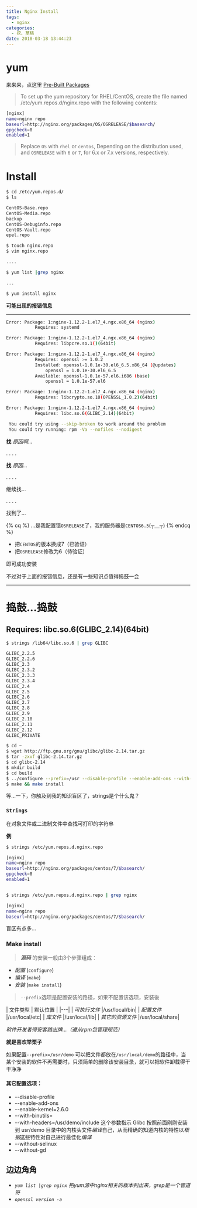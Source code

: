 ```yaml
---
title: Nginx Install
tags:
  - nginx
categories:
  - 挖、草稿
date: 2018-03-18 13:44:23
---
```



# yum

来来来，点这里
[Pre-Built Packages](http://nginx.org/en/linux_packages.html#stable)

> To set up the yum repository for RHEL/CentOS,
> create the file named /etc/yum.repos.d/nginx.repo with the following contents:

<!-- more -->

```bash
[nginx]
name=nginx repo
baseurl=http://nginx.org/packages/OS/OSRELEASE/$basearch/
gpgcheck=0
enabled=1
```
> Replace `OS` with `rhel` or `centos`,
> Depending on the distribution used, and `OSRELEASE` with `6` or `7`, for 6.x or 7.x versions, respectively.

# Install

```bash
$ cd /etc/yum.repos.d/
$ ls

CentOS-Base.repo
CentOS-Media.repo
backup
CentOS-Debuginfo.repo
CentOS-Vault.repo
epel.repo

$ touch nginx.repo
$ vim nginx.repo

....

$ yum list |grep nginx

...

$ yum install nginx
```

**可能出现的报错信息**

---

```bash
Error: Package: 1:nginx-1.12.2-1.el7_4.ngx.x86_64 (nginx)
           Requires: systemd

Error: Package: 1:nginx-1.12.2-1.el7_4.ngx.x86_64 (nginx)
           Requires: libpcre.so.1()(64bit)

Error: Package: 1:nginx-1.12.2-1.el7_4.ngx.x86_64 (nginx)
           Requires: openssl >= 1.0.2
           Installed: openssl-1.0.1e-30.el6_6.5.x86_64 (@updates)
               openssl = 1.0.1e-30.el6_6.5
           Available: openssl-1.0.1e-57.el6.i686 (base)
               openssl = 1.0.1e-57.el6

Error: Package: 1:nginx-1.12.2-1.el7_4.ngx.x86_64 (nginx)
           Requires: libcrypto.so.10(OPENSSL_1.0.2)(64bit)

Error: Package: 1:nginx-1.12.2-1.el7_4.ngx.x86_64 (nginx)
           Requires: libc.so.6(GLIBC_2.14)(64bit)

 You could try using --skip-broken to work around the problem
 You could try running: rpm -Va --nofiles --nodigest
```

**找** *原因啊...*

.
.
.
.

**找** *原因...*

.
.
.
.

继续找...

.
.
.
.

找到了...


{% cq %} ...是我配置错`OSRELEASE`了，我的服务器是`CENTOS6.5`(┬＿┬) {% endcq %}


+ 把`CENTOS`的版本换成7（已验证）
+ 把`OSRELEASE`修改为6（待验证）

即可成功安装

不过对于上面的报错信息，还是有一些知识点值得捣鼓一会

---

# 捣鼓...捣鼓

## Requires: libc.so.6(GLIBC_2.14)(64bit)

```bash
$ strings /lib64/libc.so.6 | grep GLIBC

GLIBC_2.2.5
GLIBC_2.2.6
GLIBC_2.3
GLIBC_2.3.2
GLIBC_2.3.3
GLIBC_2.3.4
GLIBC_2.4
GLIBC_2.5
GLIBC_2.6
GLIBC_2.7
GLIBC_2.8
GLIBC_2.9
GLIBC_2.10
GLIBC_2.11
GLIBC_2.12
GLIBC_PRIVATE

$ cd ~
$ wget http://ftp.gnu.org/gnu/glibc/glibc-2.14.tar.gz
$ tar -zxvf glibc-2.14.tar.gz
$ cd glibc-2.14
$ mkdir build
$ cd build
$ ../configure --prefix=/usr --disable-profile --enable-add-ons --with-headers=/usr/include --with-binutils=/usr/bin
$ make && make install
```

等...一下，你触及到我的知识盲区了，strings是个什么鬼？


### `Strings`

在对象文件或二进制文件中查找可打印的字符串

**例**

```bash
$ strings /etc/yum.repos.d.nginx.repo

[nginx]
name=nginx repo
baseurl=http://nginx.org/packages/centos/7/$basearch/
gpgcheck=0
enabled=1


$ strings /etc/yum.repos.d.nginx.repo | grep nginx

[nginx]
name=nginx repo
baseurl=http://nginx.org/packages/centos/7/$basearch/
```


盲区有点多...

### Make install

> ***源码*** 的安装一般由3个步骤组成：

+ *配置* (`configure`)
+ *编译* (`make`)
+ *安装* (`make install`)

> `--prefix`选项是配置安装的路径，如果不配置该选项，安装後

| 文件类型 | 默认位置 |
|---|
| *可执行文件*     |/usr/local/bin|
| *配置文件*      |/usr/local/etc|
| *库文件*        |/usr/local/lib|
| *其它的资源文件* |/usr/local/share|

*软件开发者得安套路出牌...（遵从rpm包管理规范）*


**就是喜欢举栗子**

如果配置`--prefix=/usr/demo`
可以把文件都放在`/usr/local/demo`的路径中，当某个安装的软件不再需要时，只须简单的删除该安装目录，就可以把软件卸载得干干净净

#### 其它配置选项：

+ --disable-profile
+ --enable-add-ons
+ --enable-kernel=2.6.0
+ --with-binutils=
+ --with-headers=/usr/demo/include
  这个参数指示 Glibc 按照前面刚刚安装到 usr/demo 目录中的内核头文件*编译*自己，从而精确的知道内核的特性以*根据*这些特性对自己进行最佳化*编译*
+ --without-selinux
+ --without-gd

## 边边角角

+ *`yum list |grep nginx` 把yum源中nginx相关的版本列出来，grep是一个管道符*
+ *`openssl version -a`*

